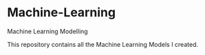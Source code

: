 # Machine-Learning
Machine Learning Modelling

This repository contains all the Machine Learning Models I created.
